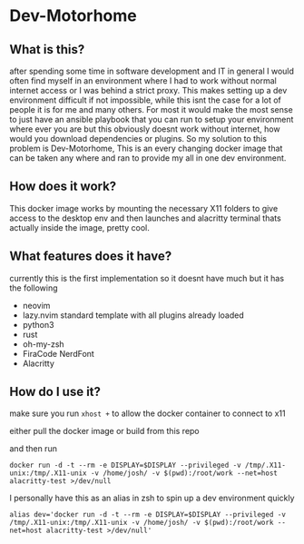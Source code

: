 # Dev-Motorhome

## What is this?

after spending some time in software development and IT in general I would often find myself in an environment where I had to work without normal internet access or I was behind a strict proxy. This makes setting up a dev environment difficult if not impossible, while this isnt the case for a lot of people it is for me and many others. For most it would make the most sense to just have an ansible playbook that you can run to setup your environment where ever you are but this obviously doesnt work without internet, how would you download dependencies or plugins. So my solution to this problem is Dev-Motorhome, This is an every changing docker image that can be taken any where and ran to provide my all in one dev environment.

## How does it work?

This docker image works by mounting the necessary X11 folders to give access to the desktop env and then launches and alacritty terminal thats actually inside the image, pretty cool. 

## What features does it have?

currently this is the first implementation so it doesnt have much but it has the following

- neovim
- lazy.nvim standard template with all plugins already loaded
- python3
- rust
- oh-my-zsh
- FiraCode NerdFont
- Alacritty

## How do I use it?
make sure you run 
`xhost +`
to allow the docker container to connect to x11

either pull the docker image or build from this repo

and then run

`docker run -d -t --rm -e DISPLAY=$DISPLAY --privileged -v /tmp/.X11-unix:/tmp/.X11-unix -v /home/josh/ -v $(pwd):/root/work --net=host alacritty-test >/dev/null`

I personally have this as an alias in zsh to spin up a dev environment quickly

`alias dev='docker run -d -t --rm -e DISPLAY=$DISPLAY --privileged -v /tmp/.X11-unix:/tmp/.X11-unix -v /home/josh/ -v $(pwd):/root/work --net=host alacritty-test >/dev/null'`
